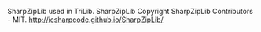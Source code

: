 SharpZipLib used in TriLib.
SharpZipLib Copyright SharpZipLib Contributors - MIT.
http://icsharpcode.github.io/SharpZipLib/